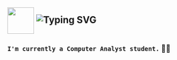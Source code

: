 ## <img src="https://media.giphy.com/media/hvRJCLFzcasrR4ia7z/giphy.gif" width="60" style="vertical-align: middle;"/> <img src="https://readme-typing-svg.herokuapp.com?font=Fira+Code&weight=500&size=24&pause=1000&color=FFCCE0&width=500&lines=Hi+there%2C+I'm+Gisel+Pautasso" alt="Typing SVG" />

### `I'm currently a Computer Analyst student.` 👩‍💻
